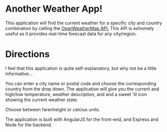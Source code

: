 # Another Weather App!

This application will find the current weather for a specific city and country combination by calling the [OpenWeatherMap API.](https://openweathermap.org/api)
This API is extremely useful as it provides real-time forecast data for any city/region. 

# Directions
I feel that this application is quite self-explanatory, but why not be a little informative...

You can enter a city name or postal code and choose the corresponding country from the drop down. 
The application will give you the current and high/low temperature, weather description, and and a sweet 'lil icon showing the current weather state. 

Choose between farenheight or celcius units. 



The application is built with AngularJS for the front-end, and Express and Node for the backend. 

